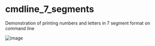# cmdline_7_segments
Demonstration of printing numbers and letters in 7 segment format on command line

![image](https://github.com/user-attachments/assets/5c3df6e8-0246-4b39-b828-19f7a740723c)

